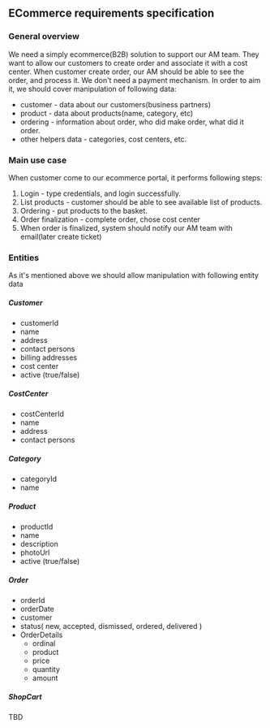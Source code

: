 ## ECommerce requirements specification

### General overview 

We need a simply ecommerce(B2B) solution to support our AM team. They want to allow our customers to create order and associate it
with a cost center. When customer create order, our AM should be able to see the order, and process it. We don't need a payment mechanism.
In order to aim it, we should cover manipulation of following data:  
* customer - data about our customers(business partners) 
* product - data about products(name, category, etc) 
* ordering - information about order, who did make order, what did it order.
* other helpers data - categories, cost centers, etc.

### Main use case

When customer come to our ecommerce portal, it performs following steps:
1. Login - type credentials, and login successfully.
2. List products - customer should be able to see available list of products.
3. Ordering - put products to the basket.
4. Order finalization - complete order, chose cost center
5. When order is finalized, system should notify our AM team with email(later create ticket)

### Entities
As it's mentioned above we should allow manipulation with following entity data
##### Customer 
* customerId
* name
* address
* contact persons
* billing addresses
* cost center
* active (true/false)

##### CostCenter
* costCenterId
* name
* address
* contact persons

##### Category
* categoryId
* name

##### Product
* productId
* name
* description
* photoUrl
* active (true/false)

##### Order
* orderId
* orderDate
* customer
* status( new, accepted, dismissed, ordered, delivered )
* OrderDetails
    * ordinal
    * product
    * price
    * quantity
    * amount
    
##### ShopCart
TBD    

